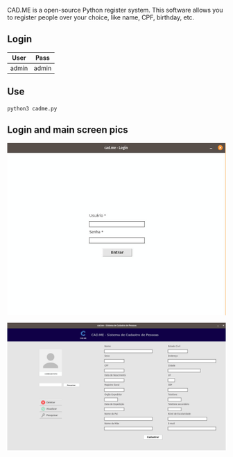 CAD.ME is a open-source Python register system. This software allows you to register people over your choice, like name, CPF, birthday, etc. 

## Login

| User   | Pass   |
| ------ |:------:|
| admin  | admin  |

## Use 

```
python3 cadme.py
```

## Login and main screen pics

![Login screen.](/assets/login_screen.jpg "Login screen.")

![Main screen.](/assets/main_screen.jpg "Main screen.")

